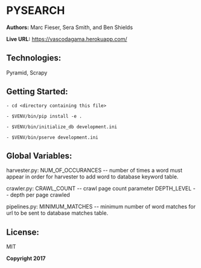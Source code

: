 # PYSEARCH

**Authors:** Marc Fieser, Sera Smith, and Ben Shields

**Live URL:** https://vascodagama.herokuapp.com/

## Technologies:

Pyramid, Scrapy

## Getting Started:
```
- cd <directory containing this file>

- $VENV/bin/pip install -e .

- $VENV/bin/initialize_db development.ini

- $VENV/bin/pserve development.ini
```

## Global Variables:

harvester.py: 
NUM_OF_OCCURANCES -- number of times a word must appear in order for harvester to add word to database keyword table.

crawler.py:
CRAWL_COUNT -- crawl page count parameter
DEPTH_LEVEL -- depth per page crawled

pipelines.py:
MINIMUM_MATCHES -- minimum number of word matches for url to be sent to database matches table.

## License:
MIT

**Copyright 2017**
